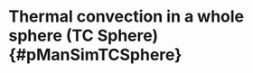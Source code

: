 Thermal convection in a whole sphere (TC Sphere) {#pManSimTCSphere}
================================================
